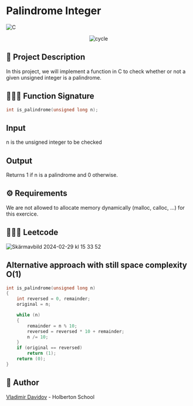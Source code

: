 # Palindrome Integer

![C](https://img.shields.io/badge/C-00599C?style=for-the-badge&logo=c&logoColor=white)

<p align="center">
  <img src="https://github.com/v-dav/holbertonschool-interview/assets/115344057/ee26bd4b-fe04-4c2a-bf2f-9496c50a6811" alt="cycle">
</p>

## 🧐 Project Description

In this project, we will implement a function in C to check whether or not a given unsigned integer is a palindrome.

## 🧑🏼‍💻 Function Signature

```c
int is_palindrome(unsigned long n);
```

## Input
n is the unsigned integer to be checked

## Output
Returns 1 if n is a palindrome and 0 otherwise.

## ⚙️ Requirements

We are not allowed to allocate memory dynamically (malloc, calloc, …) for this exercice.

## 🧑🏼‍💻 Leetcode
![Skärmavbild 2024-02-29 kl  15 33 52](https://github.com/v-dav/holbertonschool-interview/assets/115344057/248b5e0b-7ddf-4ac0-837c-43e7792681a2)

## Alternative approach with still space complexity O(1)
```c
int is_palindrome(unsigned long n)
{
	int reversed = 0, remainder;
	original = n;

	while (n)
	{
		remainder = n % 10;
		reversed = reversed * 10 + remainder;
		n /= 10;
	}
	if (original == reversed)
		return (1);
	return (0);
}
```


##  🙇 Author

[Vladimir Davidov](https://github.com/v-dav) - Holberton School
